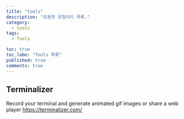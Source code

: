 ```yaml
---
title: "tools"
description: "유용한 유틸리티 목록."
category:
  - tools
tags:
  - Tools

toc: true
toc_labe: "Tools 목록"
published: true 
comments: true
---
```


## Terminalizer
Record your terminal and generate animated gif images or share a web player
https://terminalizer.com/


